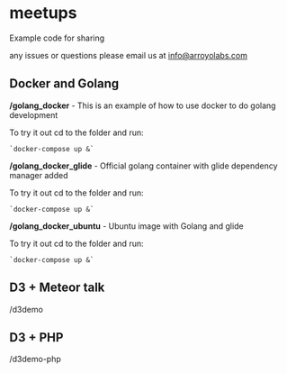 meetups
=======

Example code for sharing

any issues or questions please email us at info@arroyolabs.com

Docker and Golang
-----------------

**/golang_docker** - This is an example of how to use docker to do golang development

To try it out cd to the folder and run:

	`docker-compose up &`

**/golang_docker_glide** - Official golang container with glide dependency manager added

To try it out cd to the folder and run:

	`docker-compose up &`

**/golang_docker_ubuntu** - Ubuntu image with Golang and glide

To try it out cd to the folder and run:

	`docker-compose up &`


D3 + Meteor talk
-----------------

/d3demo


D3 + PHP
---------

/d3demo-php

